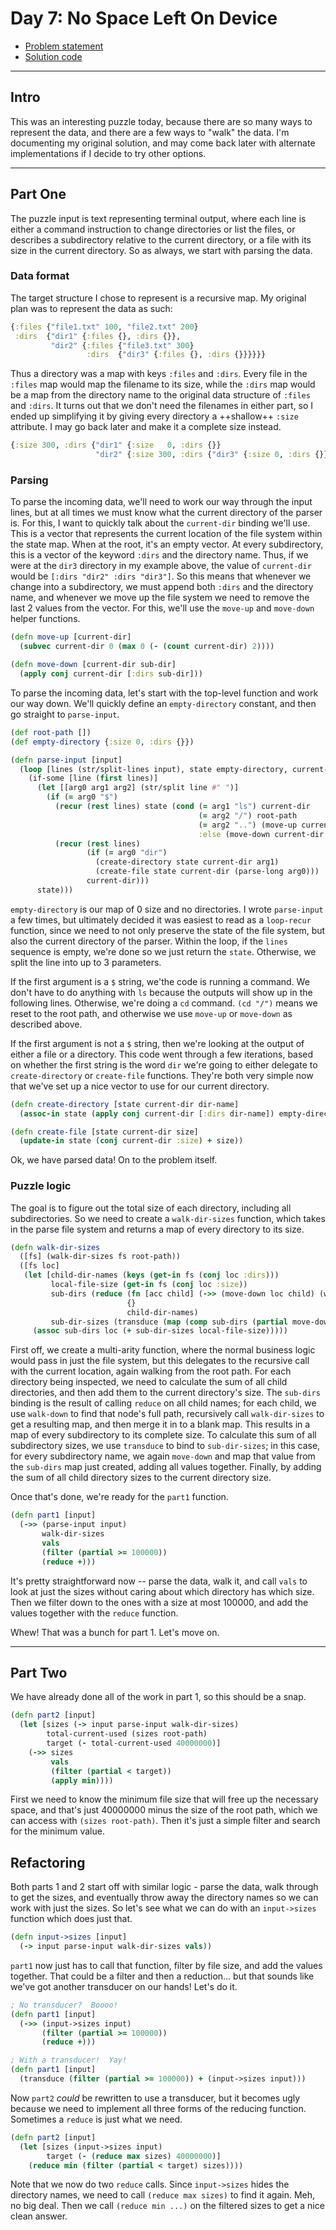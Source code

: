 # Day 7: No Space Left On Device

* [Problem statement](https://adventofcode.com/2022/day/7)
* [Solution code](https://github.com/abyala/advent-2022-clojure/blob/master/src/advent_2022_clojure/day07.clj)

---

## Intro

This was an interesting puzzle today, because there are so many ways to represent the data, and there are a few ways
to "walk" the data. I'm documenting my original solution, and may come back later with alternate implementations if I
decide to try other options.

---

## Part One

The puzzle input is text representing terminal output, where each line is either a command instruction to change
directories or list the files, or describes a subdirectory relative to the current directory, or a file with its size
in the current directory. So as always, we start with parsing the data.

### Data format

The target structure I chose to represent is a recursive map. My original plan was to represent the data as such:

```clojure
{:files {"file1.txt" 100, "file2.txt" 200}
 :dirs  {"dir1" {:files {}, :dirs {}},
         "dir2" {:files {"file3.txt" 300}
                 :dirs  {"dir3" {:files {}, :dirs {}}}}}}
```

Thus a directory was a map with keys `:files` and `:dirs`. Every file in the `:files` map would map the filename to its
size, while the `:dirs` map would be a map from the directory name to the original data structure of `:files` and
`:dirs`. It turns out that we don't need the filenames in either part, so I ended up simplifying it by giving every
directory a ++shallow++ `:size` attribute.  I may go back later and make it a complete size instead.

```clojure
{:size 300, :dirs {"dir1" {:size   0, :dirs {}}
                   "dir2" {:size 300, :dirs {"dir3" {:size 0, :dirs {}}}}}}
```

### Parsing

To parse the incoming data, we'll need to work our way through the input lines, but at all times we must know what the
current directory of the parser is. For this, I want to quickly talk about the `current-dir` binding we'll use. This is
a vector that represents the current location of the file system within the state map. When at the root, it's an empty
vector. At every subdirectory, this is a vector of the keyword `:dirs` and the directory name. Thus, if we were at the
`dir3` directory in my example above, the value of `current-dir` would be `[:dirs "dir2" :dirs "dir3"]`. So this means
that whenever we change into a subdirectory, we must append both `:dirs` and the directory name, and whenever we move
up the file system we need to remove the last 2 values from the vector. For this, we'll use the `move-up` and
`move-down` helper functions.

```clojure
(defn move-up [current-dir]
  (subvec current-dir 0 (max 0 (- (count current-dir) 2))))

(defn move-down [current-dir sub-dir]
  (apply conj current-dir [:dirs sub-dir]))
```

To parse the incoming data, let's start with the top-level function and work our way down.  We'll quickly define an
`empty-directory` constant, and then go straight to `parse-input`.

```clojure
(def root-path [])
(def empty-directory {:size 0, :dirs {}})

(defn parse-input [input]
  (loop [lines (str/split-lines input), state empty-directory, current-dir root-path]
    (if-some [line (first lines)]
      (let [[arg0 arg1 arg2] (str/split line #" ")]
        (if (= arg0 "$")
          (recur (rest lines) state (cond (= arg1 "ls") current-dir
                                          (= arg2 "/") root-path
                                          (= arg2 "..") (move-up current-dir)
                                          :else (move-down current-dir arg2)))
          (recur (rest lines)
                 (if (= arg0 "dir")
                   (create-directory state current-dir arg1)
                   (create-file state current-dir (parse-long arg0)))
                 current-dir)))
      state)))
```

`empty-directory` is our map of 0 size and no directories. I wrote `parse-input` a few times, but ultimately decided it
was easiest to read as a `loop-recur` function, since we need to not only preserve the state of the file system, but
also the current directory of the parser. Within the loop, if the `lines` sequence is empty, we're done so we just
return the `state`. Otherwise, we split the line into up to 3 parameters.

If the first argument is a `$` string, we'the code is running a command. We don't have to do anything with `ls` because
the outputs will show up in the following lines. Otherwise, we're doing a `cd` command. `(cd "/")` means we reset to
the root path, and otherwise we use `move-up` or `move-down` as described above.

If the first argument is not a `$` string, then we're looking at the output of either a file or a directory. This code
went through a few iterations, based on whether the first string is the word `dir` we're going to either delegate to
`create-directory` or `create-file` functions. They're both very simple now that we've set up a nice vector to use for
our current directory.

```clojure
(defn create-directory [state current-dir dir-name]
  (assoc-in state (apply conj current-dir [:dirs dir-name]) empty-directory))

(defn create-file [state current-dir size]
  (update-in state (conj current-dir :size) + size))
```

Ok, we have parsed data! On to the problem itself.

### Puzzle logic

The goal is to figure out the total size of each directory, including all subdirectories. So we need to create a
`walk-dir-sizes` function, which takes in the parse file system and returns a map of every directory to its size. 

```clojure
(defn walk-dir-sizes
  ([fs] (walk-dir-sizes fs root-path))
  ([fs loc]
   (let [child-dir-names (keys (get-in fs (conj loc :dirs)))
         local-file-size (get-in fs (conj loc :size))
         sub-dirs (reduce (fn [acc child] (->> (move-down loc child) (walk-dir-sizes fs) (merge acc)))
                          {}
                          child-dir-names)
         sub-dir-sizes (transduce (map (comp sub-dirs (partial move-down loc))) + child-dir-names)]
     (assoc sub-dirs loc (+ sub-dir-sizes local-file-size)))))
```

First off, we create a multi-arity function, where the normal business logic would pass in just the file system, but
this delegates to the recursive call with the current location, again walking from the root path. For each directory
being inspected, we need to calculate the sum of all child directories, and then add them to the current directory's
size. The `sub-dirs` binding is the result of calling `reduce` on all child names; for each child, we use `walk-down`
to find that node's full path, recursively call `walk-dir-sizes` to get a resulting map, and then merge it in to a
blank map. This results in a map of every subdirectory to its complete size. To calculate this sum of all subdirectory
sizes, we use `transduce` to bind to `sub-dir-sizes`; in this case, for every subdirectory name, we again `move-down`
and map that value from the `sub-dirs` map just created, adding all values together. Finally, by adding the sum of all
child directory sizes to the current directory size.

Once that's done, we're ready for the `part1` function.

```clojure
(defn part1 [input]
  (->> (parse-input input)
       walk-dir-sizes
       vals
       (filter (partial >= 100000))
       (reduce +)))
```

It's pretty straightforward now -- parse the data, walk it, and call `vals` to look at just the sizes without caring
about which directory has which size. Then we filter down to the ones with a size at most 100000, and add the values
together with the `reduce` function.

Whew! That was a bunch for part 1.  Let's move on.

---

## Part Two

We have already done all of the work in part 1, so this should be a snap.

```clojure
(defn part2 [input]
  (let [sizes (-> input parse-input walk-dir-sizes)
        total-current-used (sizes root-path)
        target (- total-current-used 40000000)]
    (->> sizes
         vals
         (filter (partial < target))
         (apply min))))
```

First we need to know the minimum file size that will free up the necessary space, and that's just 40000000 minus the
size of the root path, which we can access with `(sizes root-path)`. Then it's just a simple filter and search for the
minimum value.

## Refactoring

Both parts 1 and 2 start off with similar logic - parse the data, walk through to get the sizes, and eventually throw
away the directory names so we can work with just the sizes. So let's see what we can do with an `input->sizes`
function which does just that.

```clojure
(defn input->sizes [input]
  (-> input parse-input walk-dir-sizes vals))
```

`part1` now just has to call that function, filter by file size, and add the values together. That could be a filter
and then a reduction... but that sounds like we've got another transducer on our hands! Let's do it.

```clojure
; No transducer?  Boooo!
(defn part1 [input]
  (->> (input->sizes input)
       (filter (partial >= 100000))
       (reduce +)))

; With a transducer!  Yay!
(defn part1 [input]
  (transduce (filter (partial >= 100000)) + (input->sizes input)))
```

Now `part2` _could_ be rewritten to use a transducer, but it becomes ugly because we need to implement all three forms
of the reducing function. Sometimes a `reduce` is just what we need.

```clojure
(defn part2 [input]
  (let [sizes (input->sizes input)
        target (- (reduce max sizes) 40000000)]
    (reduce min (filter (partial < target) sizes))))
```

Note that we now do two `reduce` calls. Since `input->sizes` hides the directory names, we need to call
`(reduce max sizes)` to find it again. Meh, no big deal. Then we call `(reduce min ...)` on the filtered sizes to get
a nice clean answer.
